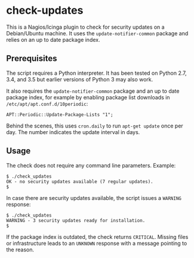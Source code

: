 # check-updates

This is a Nagios/Icinga plugin to check for security updates on a
Debian/Ubuntu machine. It uses the `update-notifier-common` package
and relies on an up to date package index.

## Prerequisites

The script requires a Python interpreter. It has been tested on Python 2.7,
3.4, and 3.5 but earlier versions of Python 3 may also work.

It also requires the `update-notifier-common` package and an up to date
package index, for example by enabling package list downloads in
`/etc/apt/apt.conf.d/10periodic`:

```
APT::Periodic::Update-Package-Lists "1";
```

Behind the scenes, this uses `cron.daily` to run `apt-get update` once
per day. The number indicates the update interval in days.

## Usage

The check does not require any command line parameters. Example:

```
$ ./check_updates 
OK - no security updates available (7 regular updates).
$
```

In case there are security updates available, the script issues a `WARNING`
response:

```
$ ./check_updates 
WARNING - 3 security updates ready for installation.
$
```

If the package index is outdated, the check returns `CRITICAL`. Missing
files or infrastructure leads to an `UNKNOWN` response with a message
pointing to the reason.
